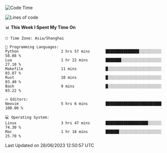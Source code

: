 <!--START_SECTION:waka-->
![Code Time](http://img.shields.io/badge/Code%20Time-1%2C411%20hrs%2042%20mins-blue)

![Lines of code](https://img.shields.io/badge/From%20Hello%20World%20I%27ve%20Written-261.8%20thousand%20lines%20of%20code-blue)

📊 **This Week I Spent My Time On** 

```text
🕑︎ Time Zone: Asia/Shanghai

💬 Programming Languages: 
Python                   2 hrs 57 mins       ███████████████░░░░░░░░░░   58.08 % 
Lua                      1 hr 22 mins        ███████░░░░░░░░░░░░░░░░░░   27.10 % 
Makefile                 11 mins             █░░░░░░░░░░░░░░░░░░░░░░░░   03.87 % 
Rust                     10 mins             █░░░░░░░░░░░░░░░░░░░░░░░░   03.40 % 
Bash                     9 mins              █░░░░░░░░░░░░░░░░░░░░░░░░   03.22 % 

🔥 Editors: 
Neovim                   5 hrs 6 mins        █████████████████████████   100.00 % 

💻 Operating System: 
Linux                    3 hrs 47 mins       ███████████████████░░░░░░   74.30 % 
Mac                      1 hr 18 mins        ██████░░░░░░░░░░░░░░░░░░░   25.70 % 
```


 Last Updated on 28/06/2023 12:50:57 UTC
<!--END_SECTION:waka-->
